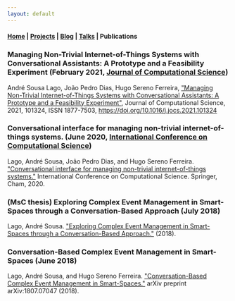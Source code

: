 ```yaml
---
layout: default
---
```


#### [Home](/) | [Projects](/projects) | [Blog](/blog) | [Talks](/talks) | Publications

### Managing Non-Trivial Internet-of-Things Systems with Conversational Assistants: A Prototype and a Feasibility Experiment (February 2021, [Journal of Computational Science](https://www.sciencedirect.com/journal/journal-of-computational-science))

André Sousa Lago, João Pedro Dias, Hugo Sereno Ferreira, ["Managing Non-Trivial Internet-of-Things Systems with Conversational Assistants: A Prototype and a Feasibility Experiment"](https://doi.org/10.1016/j.jocs.2021.101324), Journal of Computational Science, 2021, 101324, ISSN 1877-7503, https://doi.org/10.1016/j.jocs.2021.101324

### Conversational interface for managing non-trivial internet-of-things systems. (June 2020, [International Conference on Computational Science](https://www.iccs-meeting.org/iccs2020/))

Lago, André Sousa, João Pedro Dias, and Hugo Sereno Ferreira. ["Conversational interface for managing non-trivial internet-of-things systems."](https://link.springer.com/chapter/10.1007/978-3-030-50426-7_29) International Conference on Computational Science. Springer, Cham, 2020.

### (MsC thesis) Exploring Complex Event Management in Smart-Spaces through a Conversation-Based Approach (July 2018)

Lago, André Sousa. ["Exploring Complex Event Management in Smart-Spaces through a Conversation-Based Approach."](https://hdl.handle.net/10216/114084) (2018).

### Conversation-Based Complex Event Management in Smart-Spaces (June 2018)

Lago, André Sousa, and Hugo Sereno Ferreira. ["Conversation-Based Complex Event Management in Smart-Spaces."](https://arxiv.org/abs/1807.07047) arXiv preprint arXiv:1807.07047 (2018).
